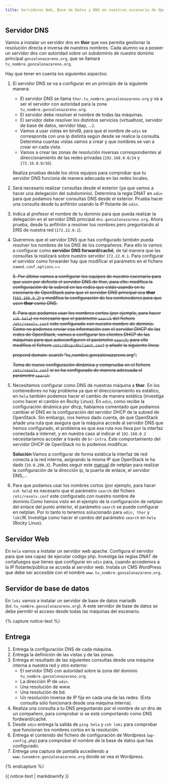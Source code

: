 ```yaml
---
title: Servidores Web, Base de Datos y DNS en nuestros escenario de OpenStack
---
```


## Servidor DNS

Vamos a instalar un servidor dns en **thor** que nos permita gestionar la resolución directa e inversa de nuestros nombres. Cada alumno va a poseer un servidor dns con autoridad sobre un subdominio de nuestro dominio principal `gonzalonazareno.org`, que se llamará `tu_nombre.gonzalonazareno.org`.

Hay que tener en cuenta los siguientes aspectos:

1. El servidor DNS se va a configurar en un principio de la siguiente manera:

    * El servidor DNS se llama `thor.tu_nombre.gonzalonazareno.org` y va a ser el servidor con autoridad para la zona `tu_nombre.gonzalonazareno.org`.
    * El servidor debe resolver el nombre de todas las máquinas.
    * El servidor debe resolver los distintos servicios (virtualhost, servidor de base de datos, servidor ldap, ...).
    * Vamos a usar vistas en bind9, para que el nombre de `odin` se corresponda con una ip distinta según desde se realice la consulta. Determina cuantas vistas vamos a crear y que nombres se van a crear en cada vista.
    * Vamos a crear las zonas de resolución inversas correspondientes al direccionamiento de las redes privadas (`192.168.0.0/24` y `172.16.0.0/16`).

    Realiza pruebas desde los otros equipos para comprobar que tu servidor DNS funciona de manera adecuada en las redes locales.
2. Será necesario realizar consultas desde el exterior (ya que vamos a hacer una delegación del subdominio). Determina la regla DNAT en `odin` para que podamos hacer consultas DNS desde el exterior. Prueba hacer una consulta desde tu anfitrión usando la IP flotante de `odin`.
3. Indica al profesor el nombre de tu dominio para que pueda realizar la delegación en el servidor DNS principal `dns.gonzalonazareno.org`. Ahora prueba, desde tu anfitrión a resolver tus nombres pero preguntando al DNS de nuestra red (`172.22.0.1`).
4. Queremos que el servidor DNS que has configurado también pueda resolver los nombres de los DNS de los compañeros. Para ello lo vamos a configurar como **servidor DNS forward/caché**, de tal manera que las consultas la realizará sobre nuestro servidor `172.22.0.1`. Para configurar el servidor como forwarder hay que modificar el parámetro en el fichero `named.conf.options`.~~

    ~~5. Por último vamos a configurar los equipos de nuestro escenario para que usen por defecto el servidor DNS de thor, para ello: modifica la configuración de la subred en las redes que estás usando en tu escenario de OpenStack para que el servidor DNS principal sea **thor** (`192.168.0.2`) y modifica la configuración de los contenedores para que usen **thor** como DNS.~~
 
    ~~6. Para que podamos usar los nombres cortos (por ejemplo, para hacer `ssh hela`) es necesario que el parámetro `search` del fichero `/etc/resolv.conf` este configurado con nuestro nombre de dominio. Como no podemos enviar esa información con el servidor DHCP de las redes de OpenStack, vamos a configurar los clientes DHCP de las máquinas para que autoconfiguren el parámetro `search`, para ello modifica el fichero `/etc/dhcp/dhclient.conf` y añade la siguiente línea:~~

    ~~prepend domain-search "tu_nombre.gonzalonazareno.org";~~

    ~~Toma de nuevo configuración dinámica y comprueba en el fichero `/etc/resolv.conf` si se ha configurado de manera adecuada el parámetro `search`.~~

5. Necesitamos configurar como DNS de nuestras máquina a **thor**. En los contenedores no hay problema ya que el direccionamiento es estático, en `hela` también podemos hacer el cambio de manera estática (investiga como hacer el cambio en Rocky Linux). En `odin`, como recibe la configuración dinámica por dhcp, habíamos comentado que podíamos cambiar el DNS en la configuración del servidor DHCP de la subred de OpenStack. Sin embargo, nos hemos dado cuenta, de que OpenStack añade una ruta que asegura que la máquina accede al servidor DNS que hemos configurado, el problema es que esa ruta nos lleva por la interfaz conectada a internet, y en nuestra caso al indicar el `192.168.0.2` necesitaríamos acceder a través de `br-intra`. Este comportamiento del servidor DHCP de OpenStack no lo podemos modificar.

    **Solución**:Vamos a configurar de forma estática la interfaz de red conecta a la red interna, asignando la misma IP que OpenStack le ha dado (`10.0.200.X`). Puedes seguir este [manual](http://people.ubuntu.com/~slyon/netplan-docs/examples/) de netplan para realizar la configuración de la dirección ip, la puerta de enlace, el servidor DNS,...

6. Para que podamos usar los nombres cortos (por ejemplo, para hacer `ssh hela`) es necesario que el parámetro `search` del fichero `/etc/resolv.conf` este configurado con nuestro nombre de dominio.Como hemos visto en el ejemplo de la configuración de netplan del enlace del punto anterior, el parámetro `search` se puede configurar en netplan. Por lo tanto lo tenemos solucionado para `odin, thor` y `loki`W. Investiga como hacer el cambio del parámetro `search` en `hela` (Rocky Linux).

## Servidor Web

En `hela` vamos a instalar un servidor web apache. Configura el servidor para que sea capaz de ejecutar código php. Investiga las reglas DNAT de cortafuegos que tienes que configurar en `odin` para, cuando accedemos a la IP flotante/pública se acceda al servidor web. Instala un CMS WordPress que debe ser accesible con el nombre `www.tu_nombre.gonzalonazareno.org`.

## Servidor de base de datos

En `loki` vamos a instalar un servidor de base de datos mariadb (`bd.tu_nombre.gonzalonazareno.org`). A este servidor de base de datos se debe permitir el acceso desde todas las máquinas del escenario.

{% capture notice-text %}
## Entrega

1. Entrega la configuración DNS de cada máquina.
2. Entrega la definición de las vistas y de las zonas.
3. Entrega el resultado de las siguientes consultas desde una máquina interna a nuestra red y otro externo:
    * El servidor DNS con autoridad sobre la zona del dominio `tu_nombre.gonzalonazareno.org`.
    * La dirección IP de `odin`.
    * Una resolución de www.
    * Una resolución de bd.
    * Un resolución inversa de IP fija en cada una de las redes. (Esta consulta sólo funcionará desde una máquina interna).
4. Realiza una consulta a tu DNS preguntando por el nombre de un dns de un compañero, para comprobar si se está comportando como DNS fordward/caché.
5. Desde `odin` entrega la salida de `ping hela` y `ssh loki` para comprobar que funcionan los nombres cortos en la resolución.
6. Entrega el contenido del fichero de configuración de Wordpress (`wp-config.php`) para comprobar el nombre de la base de datos que has configurado.
7. Entrega una captura de pantalla accediendo a `www.tunombre.gonzalonazareno.org` donde se vea el Wordpress.

{% endcapture %}<div class="notice--info">{{ notice-text | markdownify }}</div>
